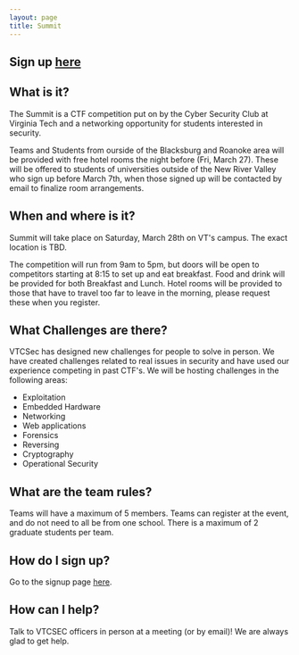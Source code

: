 ```yaml
---
layout: page
title: Summit
---
```


## Sign up <a href="https://forms.gle/My5QAJYoTzEd1TuQ9">here</a>

## What is it?

The Summit is a CTF competition put on by the Cyber Security Club at Virginia Tech and a networking opportunity for students interested in security.

Teams and Students from ourside of the Blacksburg and Roanoke area will be provided with free hotel rooms the night before (Fri, March 27). These will be offered to students of universities outside of the New River Valley who sign up before March 7th, when those signed up will be contacted by email to finalize room arrangements.

## When and where is it?

Summit will take place on Saturday, March 28th on VT's campus. The exact location is TBD.

The competition will run from 9am to 5pm, but doors will be open to competitors starting at 8:15 to set up and eat breakfast. Food and drink will be provided for both Breakfast and Lunch. Hotel rooms will be provided to those that have to travel too far to leave in the morning, please request these when you register.

## What Challenges are there?

VTCSec has designed new challenges for people to solve in person.  We have created challenges related
to real issues in security and have used our experience competing in past CTF's.  We will be hosting challenges
in the following areas:

* Exploitation
* Embedded Hardware
* Networking
* Web applications
* Forensics
* Reversing
* Cryptography
* Operational Security


## What are the team rules?

Teams will have a maximum of 5 members. Teams can register at the event, and do not need to all be from one school. There is a maximum of 2 graduate students per team.

## How do I sign up?

Go to the signup page <a href="https://forms.gle/My5QAJYoTzEd1TuQ9">here</a>.

## How can I help? 
Talk to VTCSEC officers in person at a meeting (or by email)! We are always glad to get help.  
